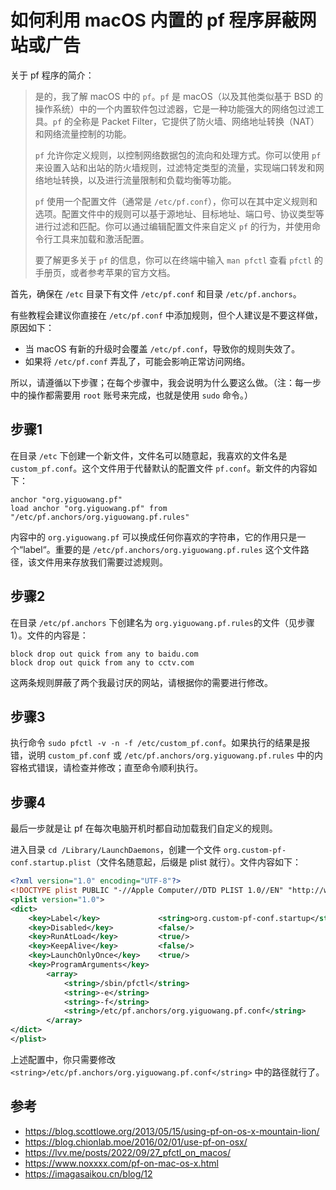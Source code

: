 # 如何利用 macOS 内置的 pf 程序屏蔽网站或广告

关于 pf 程序的简介：

> 是的，我了解 macOS 中的 `pf`。`pf` 是 macOS（以及其他类似基于 BSD 的操作系统）中的一个内置软件包过滤器，它是一种功能强大的网络包过滤工具。`pf` 的全称是 Packet Filter，它提供了防火墙、网络地址转换（NAT）和网络流量控制的功能。
>
> `pf` 允许你定义规则，以控制网络数据包的流向和处理方式。你可以使用 `pf` 来设置入站和出站的防火墙规则，过滤特定类型的流量，实现端口转发和网络地址转换，以及进行流量限制和负载均衡等功能。
>
> `pf` 使用一个配置文件（通常是 `/etc/pf.conf`），你可以在其中定义规则和选项。配置文件中的规则可以基于源地址、目标地址、端口号、协议类型等进行过滤和匹配。你可以通过编辑配置文件来自定义 `pf` 的行为，并使用命令行工具来加载和激活配置。
>
> 要了解更多关于 `pf` 的信息，你可以在终端中输入 `man pfctl` 查看 `pfctl` 的手册页，或者参考苹果的官方文档。
 
首先，确保在 `/etc` 目录下有文件 `/etc/pf.conf` 和目录 `/etc/pf.anchors`。

有些教程会建议你直接在 `/etc/pf.conf` 中添加规则，但个人建议是不要这样做，原因如下：

* 当 macOS 有新的升级时会覆盖 `/etc/pf.conf`，导致你的规则失效了。
* 如果将 `/etc/pf.conf` 弄乱了，可能会影响正常访问网络。

所以，请遵循以下步骤；在每个步骤中，我会说明为什么要这么做。（注：每一步中的操作都需要用 `root` 账号来完成，也就是使用 `sudo` 命令。）

## 步骤1

在目录 `/etc` 下创建一个新文件，文件名可以随意起，我喜欢的文件名是 `custom_pf.conf`。这个文件用于代替默认的配置文件 `pf.conf`。新文件的内容如下：

```
anchor "org.yiguowang.pf"
load anchor "org.yiguowang.pf" from "/etc/pf.anchors/org.yiguowang.pf.rules"
```
内容中的 `org.yiguowang.pf` 可以换成任何你喜欢的字符串，它的作用只是一个“label“。重要的是 `/etc/pf.anchors/org.yiguowang.pf.rules` 这个文件路径，该文件用来存放我们需要过滤规则。

## 步骤2

在目录 `/etc/pf.anchors` 下创建名为 `org.yiguowang.pf.rules`的文件（见步骤1）。文件的内容是：

```
block drop out quick from any to baidu.com
block drop out quick from any to cctv.com
```
这两条规则屏蔽了两个我最讨厌的网站，请根据你的需要进行修改。

## 步骤3

执行命令 `sudo pfctl -v -n -f /etc/custom_pf.conf`。如果执行的结果是报错，说明 `custom_pf.conf` 或 `/etc/pf.anchors/org.yiguowang.pf.rules` 中的内容格式错误，请检查并修改；直至命令顺利执行。

## 步骤4

最后一步就是让 pf 在每次电脑开机时都自动加载我们自定义的规则。

进入目录 `cd /Library/LaunchDaemons`，创建一个文件 `org.custom-pf-conf.startup.plist`（文件名随意起，后缀是 plist 就行）。文件内容如下：

```xml
<?xml version="1.0" encoding="UTF-8"?>
<!DOCTYPE plist PUBLIC "-//Apple Computer//DTD PLIST 1.0//EN" "http://www.apple.com/DTDs/PropertyList-1.0.dtd">
<plist version="1.0">
<dict>
    <key>Label</key>             <string>org.custom-pf-conf.startup</string>
    <key>Disabled</key>          <false/>
    <key>RunAtLoad</key>         <true/>
    <key>KeepAlive</key>         <false/>
    <key>LaunchOnlyOnce</key>    <true/>
    <key>ProgramArguments</key>
        <array>
            <string>/sbin/pfctl</string>
            <string>-e</string>
            <string>-f</string>
            <string>/etc/pf.anchors/org.yiguowang.pf.conf</string>
        </array>
</dict>
</plist>
```
上述配置中，你只需要修改 `<string>/etc/pf.anchors/org.yiguowang.pf.conf</string>` 中的路径就行了。

## 参考

* https://blog.scottlowe.org/2013/05/15/using-pf-on-os-x-mountain-lion/
* https://blog.chionlab.moe/2016/02/01/use-pf-on-osx/
* https://lvv.me/posts/2022/09/27_pfctl_on_macos/
* https://www.noxxxx.com/pf-on-mac-os-x.html
* https://imagasaikou.cn/blog/12
